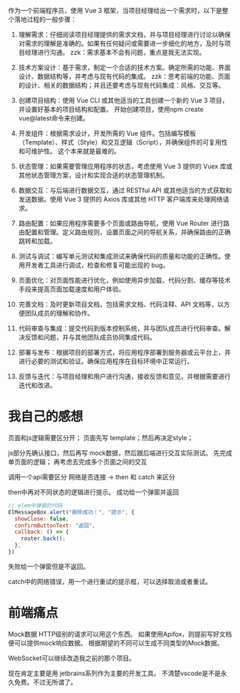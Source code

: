 作为一个前端程序员，使用 Vue 3 框架，当项目经理给出一个需求时，以下是整个落地过程的一般步骤：

1. 理解需求：仔细阅读项目经理提供的需求文档，并与项目经理进行讨论以确保对需求的理解是准确的。如果有任何疑问或需要进一步细化的地方，及时与项目经理进行沟通。 zzk：需求基本不会有问题，重点是我无法实现。
    
2. 技术方案设计：基于需求，制定一个合适的技术方案。确定所需的功能、界面设计、数据结构等，并考虑与现有代码的集成。 zzk：思考前端的功能、页面的设计、相关的数据结构；并且还要考虑与现有代码集成：风格、交互等。
    
3. 创建项目结构：使用 Vue CLI 或其他适当的工具创建一个新的 Vue 3 项目，并设置好基本的项目结构和配置。 开始创建项目，使用npm create vue@latest命令来创建。
    
4. 开发组件：根据需求设计，开发所需的 Vue 组件。包括编写模板（Template）、样式（Style）和交互逻辑（Script），并确保组件的可复用性和可维护性。 这个本来就是最难的。
    
5. 状态管理：如果需要管理应用程序的状态，考虑使用 Vue 3 提供的 Vuex 库或其他状态管理方案，设计和实现合适的状态管理机制。
    
6. 数据交互：与后端进行数据交互，通过 RESTful API 或其他适当的方式获取和发送数据。使用 Vue 3 提供的 Axios 库或其他 HTTP 客户端库来处理网络请求。
    
7. 路由配置：如果应用程序需要多个页面或路由导航，使用 Vue Router 进行路由配置和管理。定义路由规则，设置页面之间的导航关系，并确保路由的正确跳转和加载。
    
8. 测试与调试：编写单元测试和集成测试来确保代码的质量和功能的正确性。使用开发者工具进行调试，检查和修复可能出现的 bug。
    
9. 页面优化：对页面性能进行优化，例如使用异步加载、代码分割、缓存等技术手段来提高页面加载速度和用户体验。
    
10. 完善文档：及时更新项目文档，包括需求文档、代码注释、API 文档等，以方便团队成员的理解和协作。
    
11. 代码审查与集成：提交代码到版本控制系统，并与团队成员进行代码审查。解决反馈和问题，并与其他团队成员协同集成代码。
    
12. 部署与发布：根据项目的部署方式，将应用程序部署到服务器或云平台上，并进行必要的测试和验证。确保应用程序在目标环境中正常运行。
    
13. 反馈与迭代：与项目经理和用户进行沟通，接收反馈和意见，并根据需要进行迭代和改进。


# 我自己的感想


页面和js逻辑需要区分开；
页面先写 template；然后再决定style；

js部分先确认接口，然后再写 mock数据，然后跟后端进行交互实际测试。
先完成单页面的逻辑； 再考虑去完成多个页面之间的交互

调用一个api需要区分
网络是否连接 -> then 和 catch 来区分

then中再对不同状态的逻辑进行提示。
成功给一个弹窗并返回

```js
// elem中弹窗的代码
ElMessageBox.alert("删除成功！", "提示", {  
  showClose: false,  
  confirmButtonText: "返回",  
  callback: () => {  
    router.back();  
  },  
})
```

失败给一个弹窗但是不返回。

catch中的网络错误，用一个进行重试的提示框，可以选择取消或者重试。


# 前端痛点

Mock数据
HTTP级别的请求可以用这个东西。
如果使用Apifox，则提前写好文档便可以提供mock响应数据。
根据期望的不同可以生成不同类型的Mock数据。

WebSocket可以继续改造我之前的那个项目。


现在肯定主要是用 jetbrains系列作为主要的开发工具。 不清楚vscode是不是永久免费。不过无所谓了。